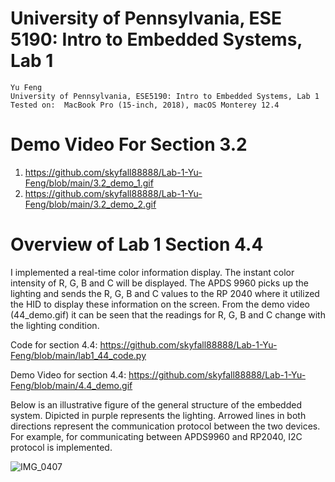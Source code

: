 # University of Pennsylvania, ESE 5190: Intro to Embedded Systems, Lab 1

    Yu Feng
    University of Pennsylvania, ESE5190: Intro to Embedded Systems, Lab 1
    Tested on:  MacBook Pro (15-inch, 2018), macOS Monterey 12.4


# Demo Video For Section 3.2
1. https://github.com/skyfall88888/Lab-1-Yu-Feng/blob/main/3.2_demo_1.gif
2. https://github.com/skyfall88888/Lab-1-Yu-Feng/blob/main/3.2_demo_2.gif

# Overview of Lab 1 Section 4.4

I implemented a real-time color information display. The instant color intensity of R, G, B and C will be displayed. The APDS 9960 picks up the lighting and sends the R, G, B and C values to the RP 2040 where it utilized the HID to display these information on the screen. From the demo video (44_demo.gif) it can be seen that the readings for R, G, B and C change with the lighting condition. 

Code for section 4.4:
https://github.com/skyfall88888/Lab-1-Yu-Feng/blob/main/lab1_44_code.py

Demo Video for section 4.4:
https://github.com/skyfall88888/Lab-1-Yu-Feng/blob/main/4.4_demo.gif

Below is an illustrative figure of the general structure of the embedded system. Dipicted in purple represents the lighting. Arrowed lines in both directions represent the communication protocol between the two devices. For example, for communicating between APDS9960 and RP2040, I2C protocol is implemented.

![IMG_0407](https://user-images.githubusercontent.com/95589555/191562904-eff736a3-582e-4a37-bade-cc54c11bd96a.jpg)
